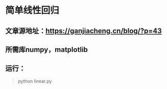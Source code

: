 # 简单线性回归
## 文章源地址：https://ganjiacheng.cn/blog/?p=43
## 所需库numpy，matplotlib
## 运行：
> python linear.py